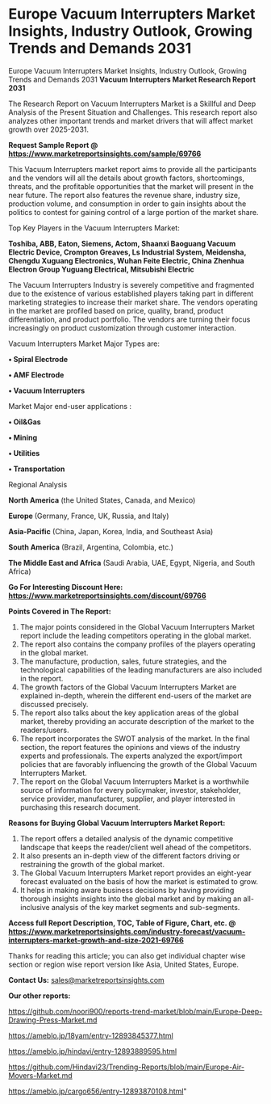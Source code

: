# Europe Vacuum Interrupters Market Insights, Industry Outlook, Growing Trends and Demands 2031
 Europe Vacuum Interrupters Market Insights, Industry Outlook, Growing Trends and Demands 2031
<strong>Vacuum Interrupters Market Research Report 2031</strong>

The Research Report on Vacuum Interrupters Market is a Skillful and Deep Analysis of the Present Situation and Challenges. This research report also analyzes other important trends and market drivers that will affect market growth over 2025-2031.

<strong>Request Sample Report @ <a href=https://www.marketreportsinsights.com/sample/69766>https://www.marketreportsinsights.com/sample/69766</a></strong>

This Vacuum Interrupters market report aims to provide all the participants and the vendors will all the details about growth factors, shortcomings, threats, and the profitable opportunities that the market will present in the near future. The report also features the revenue share, industry size, production volume, and consumption in order to gain insights about the politics to contest for gaining control of a large portion of the market share.

Top Key Players in the Vacuum Interrupters Market:

<strong>Toshiba, ABB, Eaton, Siemens, Actom, Shaanxi Baoguang Vacuum Electric Device, Crompton Greaves, Ls Industrial System, Meidensha, Chengdu Xuguang Electronics, Wuhan Feite Electric, China Zhenhua Electron Group Yuguang Electrical, Mitsubishi Electric</strong>

The Vacuum Interrupters Industry is severely competitive and fragmented due to the existence of various established players taking part in different marketing strategies to increase their market share. The vendors operating in the market are profiled based on price, quality, brand, product differentiation, and product portfolio. The vendors are turning their focus increasingly on product customization through customer interaction.

Vacuum Interrupters Market Major Types are:

<strong>• Spiral Electrode

• AMF Electrode

• Vacuum Interrupters</strong>

Market Major end-user applications :

<strong>• Oil&Gas

• Mining

• Utilities

• Transportation</strong>

Regional Analysis

</u><strong><b>North America</b></strong> (the United States, Canada, and Mexico)

<strong><b>Europe </b></strong>(Germany, France, UK, Russia, and Italy)

<strong><b>Asia-Pacific</b></strong> (China, Japan, Korea, India, and Southeast Asia)

<strong><b>South America</b></strong> (Brazil, Argentina, Colombia, etc.)

<strong><b>The Middle East and Africa</b></strong> (Saudi Arabia, UAE, Egypt, Nigeria, and South Africa)

<strong>Go For Interesting Discount Here: <a href=https://www.marketreportsinsights.com/discount/69766>https://www.marketreportsinsights.com/discount/69766</a></strong>

<strong>Points Covered in The Report:</strong>
<ol>
  <li>The major points considered in the Global Vacuum Interrupters Market report include the leading competitors operating in the global market.</li>
  <li>The report also contains the company profiles of the players operating in the global market.</li>
  <li>The manufacture, production, sales, future strategies, and the technological capabilities of the leading manufacturers are also included in the report.</li>
  <li>The growth factors of the Global Vacuum Interrupters Market are explained in-depth, wherein the different end-users of the market are discussed precisely.</li>
  <li>The report also talks about the key application areas of the global market, thereby providing an accurate description of the market to the readers/users.</li>
  <li>The report incorporates the SWOT analysis of the market. In the final section, the report features the opinions and views of the industry experts and professionals. The experts analyzed the export/import policies that are favorably influencing the growth of the Global Vacuum Interrupters Market.</li>
  <li>The report on the Global Vacuum Interrupters Market is a worthwhile source of information for every policymaker, investor, stakeholder, service provider, manufacturer, supplier, and player interested in purchasing this research document.</li>
</ol>
<strong>Reasons for Buying Global Vacuum Interrupters Market Report:</strong>

<ol>
  <li>The report offers a detailed analysis of the dynamic competitive landscape that keeps the reader/client well ahead of the competitors.</li>
  <li>It also presents an in-depth view of the different factors driving or restraining the growth of the global market.</li>
  <li>The Global Vacuum Interrupters Market report provides an eight-year forecast evaluated on the basis of how the market is estimated to grow.</li>
  <li>It helps in making aware business decisions by having providing thorough insights insights into the global market and by making an all-inclusive analysis of the key market segments and sub-segments.</li>
</ol>
<strong>Access full Report Description, TOC, Table of Figure, Chart, etc. @ <a href=https://www.marketreportsinsights.com/industry-forecast/vacuum-interrupters-market-growth-and-size-2021-69766>https://www.marketreportsinsights.com/industry-forecast/vacuum-interrupters-market-growth-and-size-2021-69766</a></strong>


Thanks for reading this article; you can also get individual chapter wise section or region wise report version like Asia, United States, Europe.

<strong>Contact Us:</strong>
sales@marketreportsinsights.com

<strong>Our other reports:</strong>

<a href=https://github.com/noori900/reports-trend-market/blob/main/Europe-Deep-Drawing-Press-Market.md>https://github.com/noori900/reports-trend-market/blob/main/Europe-Deep-Drawing-Press-Market.md</a>

<a href=https://ameblo.jp/18yam/entry-12893845377.html>https://ameblo.jp/18yam/entry-12893845377.html</a>

<a href=https://ameblo.jp/hindavi/entry-12893889595.html>https://ameblo.jp/hindavi/entry-12893889595.html</a>

<a href=https://github.com/Hindavi23/Trending-Reports/blob/main/Europe-Air-Movers-Market.md>https://github.com/Hindavi23/Trending-Reports/blob/main/Europe-Air-Movers-Market.md</a>

<a href=https://ameblo.jp/cargo656/entry-12893870108.html>https://ameblo.jp/cargo656/entry-12893870108.html</a>"
